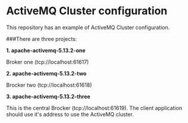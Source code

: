 ActiveMQ Cluster configuration
=============

This repository has an example of ActiveMQ Cluster configuration.

###There are three projects:

<b>1. apache-activemq-5.13.2-one</b>

  Broker one (tcp://localhost:61617)

<b>2. apache-activemq-5.13.2-two</b>

  Brocker two (tcp://localhost:61618)

<b>3. apache-activemq-5.13.2-three</b>

  This is the central Brocker (tcp://localhost:61619). The client application should use it's address to use the ActiveMQ cluster.

